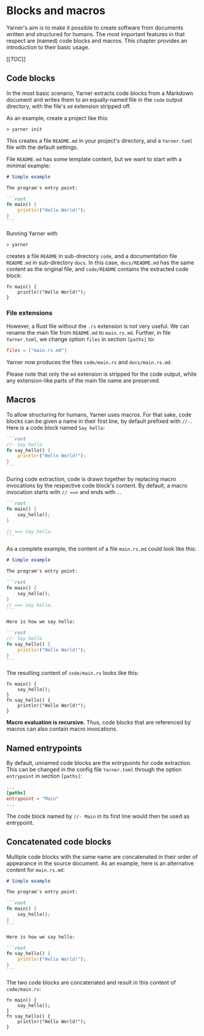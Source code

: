 # Blocks and macros

Yarner's aim is to make it possible to create software from documents written and structured for humans.
The most important features in that respect are (named) code blocks and macros.
This chapter provides an introduction to their basic usage.

[[_TOC_]]

## Code blocks

In the most basic scenario, Yarner extracts code blocks from a Markdown document and writes them to an equally-named file in the `code` output directory, with the file's `md` extension stripped off.

As an example, create a project like this:

```plaintext
> yarner init
```

This creates a file `README.md` in your project's directory, and a `Yarner.toml` file with the default settings.

File `README.md` has some template content, but we want to start with a minimal example:

````markdown
# Simple example

The program's entry point:

```rust
fn main() {
    println!("Hello World!");
}
```
````

Running Yarner with

```plaintext
> yarner
```

creates a file `README` in sub-directory `code`, and a documentation file `README.md` in sub-directory `docs`.
In this case, `docs/README.md` has the same content as the original file, and `code/README` contains the extracted code block:

```rust,noplaypen
fn main() {
    println!("Hello World!");
}
```

### File extensions

However, a Rust file without the `.rs` extension is not very useful. We can rename the main file from `README.md` to `main.rs.md`.
Further, in file `Yarner.toml`, we change option `files` in section `[paths]` to:

```toml
files = ["main.rs.md"]
```

Yarner now produces the files `code/main.rs` and `docs/main.rs.md`.

Please note that only the `md` extension is stripped for the code output, while any extension-like parts of the main file name are preserved.

## Macros

To allow structuring for humans, Yarner uses macros.
For that sake, code blocks can be given a name in their first line, by default prefixed with `//-`.
Here is a code block named `Say hello`:

````markdown
```rust
//- Say hello
fn say_hello() {
    println!("Hello World!");
}
```
````

During code extraction, code is drawn together by replacing macro invocations by the respective code block's content.
By default, a macro invocation starts with `// ==>` and ends with `.`.

````markdown
```rust
fn main() {
    say_hello();
}

// ==> Say hello.
```
````

As a complete example, the content of a file `main.rs.md` could look like this:

````markdown
# Simple example

The program's entry point:

```rust
fn main() {
    say_hello();
}
// ==> Say hello.
```

Here is how we say hello:

```rust
//- Say hello
fn say_hello() {
    println!("Hello World!");
}
```
````

The resulting content of `code/main.rs` looks like this:

```rust,noplaypen
fn main() {
    say_hello();
}
fn say_hello() {
    println!("Hello World!");
}
```

**Macro evaluation is recursive.** Thus, code blocks that are referenced by macros can also contain macro invocations.

## Named entrypoints

By default, unnamed code blocks are the entrypoints for code extraction.
This can be changed in the config file `Yarner.toml` through the option `entrypoint` in section `[paths]`:

```toml
...
[paths]
entrypoint = "Main"
...
```

The code block named by `//- Main` in its first line would then be used as entrypoint.

## Concatenated code blocks

Multiple code blocks with the same name are concatenated in their order of appearance in the source document.
As an example, here is an alternative content for `main.rs.md`:

````markdown
# Simple example

The program's entry point:

```rust
fn main() {
    say_hello();
}
```

Here is how we say hello:

```rust
fn say_hello() {
    println!("Hello World!");
}
```
````

The two code blocks are concatenated and result in this content of `code/main.rs`:

```rust,noplaypen
fn main() {
    say_hello();
}
fn say_hello() {
    println!("Hello World!");
}
```
